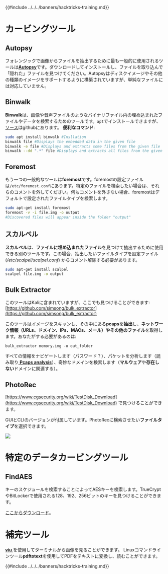{{#include ../../../banners/hacktricks-training.md}}

# カービングツール

## Autopsy

フォレンジックで画像からファイルを抽出するために最も一般的に使用されるツールは[**Autopsy**](https://www.autopsy.com/download/)です。ダウンロードしてインストールし、ファイルを取り込んで「隠れた」ファイルを見つけてください。Autopsyはディスクイメージやその他の種類のイメージをサポートするように構築されていますが、単純なファイルには対応していません。

## Binwalk <a id="binwalk"></a>

**Binwalk**は、画像や音声ファイルのようなバイナリファイル内の埋め込まれたファイルやデータを検索するためのツールです。`apt`でインストールできますが、[ソース](https://github.com/ReFirmLabs/binwalk)はgithubにあります。
**便利なコマンド**:
```bash
sudo apt install binwalk #Insllation
binwalk file #Displays the embedded data in the given file
binwalk -e file #Displays and extracts some files from the given file
binwalk --dd ".*" file #Displays and extracts all files from the given file
```
## Foremost

もう一つの一般的なツールは**foremost**です。foremostの設定ファイルは`/etc/foremost.conf`にあります。特定のファイルを検索したい場合は、それらのコメントを外してください。何もコメントを外さない場合、foremostはデフォルトで設定されたファイルタイプを検索します。
```bash
sudo apt-get install foremost
foremost -v -i file.img -o output
#Discovered files will appear inside the folder "output"
```
## **スカルペル**

**スカルペル**は、**ファイルに埋め込まれたファイル**を見つけて抽出するために使用できる別のツールです。この場合、抽出したいファイルタイプを設定ファイル \(_/etc/scalpel/scalpel.conf_\) からコメント解除する必要があります。
```bash
sudo apt-get install scalpel
scalpel file.img -o output
```
## Bulk Extractor

このツールはKaliに含まれていますが、ここでも見つけることができます: [https://github.com/simsong/bulk_extractor](https://github.com/simsong/bulk_extractor)

このツールはイメージをスキャンし、その中にある**pcaps**を**抽出**し、**ネットワーク情報（URLs、ドメイン、IPs、MACs、メール）**やその他の**ファイル**を取得します。あなたがする必要があるのは:
```text
bulk_extractor memory.img -o out_folder
```
すべての情報をナビゲートします（パスワード？）、パケットを分析します（読み取り[ **Pcaps analysis**](../pcap-inspection/)）、奇妙なドメインを検索します（**マルウェア**や**存在しない**ドメインに関連する）。

## PhotoRec

[https://www.cgsecurity.org/wiki/TestDisk_Download](https://www.cgsecurity.org/wiki/TestDisk_Download) で見つけることができます。

GUIとCLIのバージョンが付属しています。PhotoRecに検索させたい**ファイルタイプ**を選択できます。

![](../../../images/image%20%28524%29.png)

# 特定のデータカービングツール

## FindAES

キーのスケジュールを検索することによってAESキーを検索します。TrueCryptやBitLockerで使用される128、192、256ビットのキーを見つけることができます。

[ここからダウンロード](https://sourceforge.net/projects/findaes/)。

# 補完ツール

[**viu** ](https://github.com/atanunq/viu)を使用してターミナルから画像を見ることができます。
Linuxコマンドラインツール**pdftotext**を使用してPDFをテキストに変換し、読むことができます。

{{#include ../../../banners/hacktricks-training.md}}
